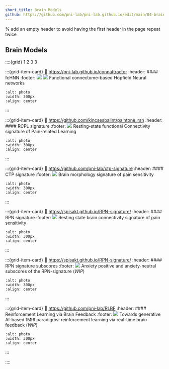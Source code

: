 ```yaml
---
short_title: Brain Models
github: https://github.com/pni-lab/pni-lab.github.io/edit/main/04-brain-models.md
---
```


% add an empty header to avoid having the first header in the page repeat twice
##

## Brain Models

::::{grid} 1 2 3 3


:::{grid-item-card}
:link: https://pni-lab.github.io/connattractor
:header: #### fcHNN
:footer: ![](https://img.shields.io/badge/rsfmri-lightgray) ![](https://img.shields.io/badge/tfmri-lightgray)
Functional connectome-based Hopfield Neural networks
```{image} figures/model-fchnn.*
:alt: photo
:width: 300px
:align: center
```
:::

:::{grid-item-card}
:link: https://github.com/kincsesbalint/paintone_rsn
:header: #### RCPL signature
:footer: ![](https://img.shields.io/badge/rsfmri-lightgray)
Resting-state functional Connectivity signature of Pain-related Learning
```{image} figures/model-rcpl.*
:alt: photo
:width: 300px
:align: center
```
:::


:::{grid-item-card}
:link: https://github.com/pni-lab/ctp-signature
:header: #### CTP signature
:footer: ![](https://img.shields.io/badge/sfmri-lightgray)
Brain morphology signature of pain sensitivity
```{image} figures/model-ctp.*
:alt: photo
:width: 300px
:align: center
```
:::

:::{grid-item-card}
:link: https://spisakt.github.io/RPN-signature/
:header: #### RPN signature
:footer: ![](https://img.shields.io/badge/rsfmri-lightgray)
Resting state brain connectivity signature of pain sensitivity
```{image} figures/model-rpn.*
:alt: photo
:width: 300px
:align: center
```
:::

:::{grid-item-card}
:link: https://spisakt.github.io/RPN-signature/
:header: #### RPN signature subscores
:footer: ![](https://img.shields.io/badge/rsfmri-lightgray)
Anxiety positive and anxiety-neutral subscores of the RPN-signature
(*WIP*)
```{image} figures/model-rpn.*
:alt: photo
:width: 300px
:align: center
```
:::

:::{grid-item-card}
:link: https://github.com/pni-lab/RLBF
:header: #### Reinforcement Learning via Brain Feedback
:footer: ![](https://img.shields.io/badge/rtfmri-lightgray)
Towards generative AI-based fMRI paradigms: reinforcement learning via real-time brain feedback
(*WIP*)
```{image} figures/model-rlbf.*
:alt: photo
:width: 300px
:align: center
```
:::


::::

